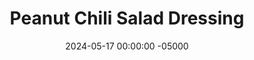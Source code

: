 ---
layout: post
title:  "Peanut Chili Salad Dressing"
date:   2024-05-17 00:00:00 -05000
categories: 
- Recipes
- Savory Sauces
permalink: /recipes/peanut-chili-salad-dressing
image: /assets/Food/Savory Sauces/PB Dressing/pb-dressing.jpg
ing: pbdressing-ing
facts: pbdressing-facts
section1: 
start2: 
section2: 
start3: 
section3: 
start4: 
section4: 
start5: 
section5: 
Prep: 5
Rest: 
Cook: 
Source1: 
Source2: 
whisk: https://s.samsungfood.com/oW3jb
tags: 
- dip
- dressing
- salad
- peanut butter
- pb2
- pbfit
- powdered peanut butter
- peanut flour
- gochujang
- soy sauce
- balsamic vinegar
- protein
Description: This salad contains a base of lettuce and tomatoes, and is topped with hard boiled eggs, kimchi, and a peanut chili dressing. It's a delicious and quick lunch that's healthy and full of flavor
Instructions: 
- In a small glass, mix together the dressing - PB2, gochujang, soy sauce, vineger, and ground ginger. Thin out with water<br><br>

- Pour over the salad, and serve. My salad here has lettuce, tomatoes, kimchi, hard boiled eggs, and olives
---